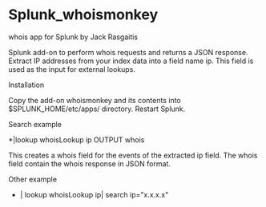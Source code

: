 # Splunk_whoismonkey
whois app for Splunk by Jack Rasgaitis

Splunk add-on to perform whois requests and returns a JSON response. Extract IP addresses from your index data into a field name ip. This field is used as the input for external lookups.


Installation

Copy the add-on whoismonkey and its contents into $SPLUNK_HOME/etc/apps/ directory. Restart Splunk.

Search example

*|lookup whoisLookup ip OUTPUT whois

This creates a whois field for the events of the extracted ip field. The whois field contain the whois response in JSON format.  

Other example

* | lookup whoisLookup ip| search ip="x.x.x.x"
